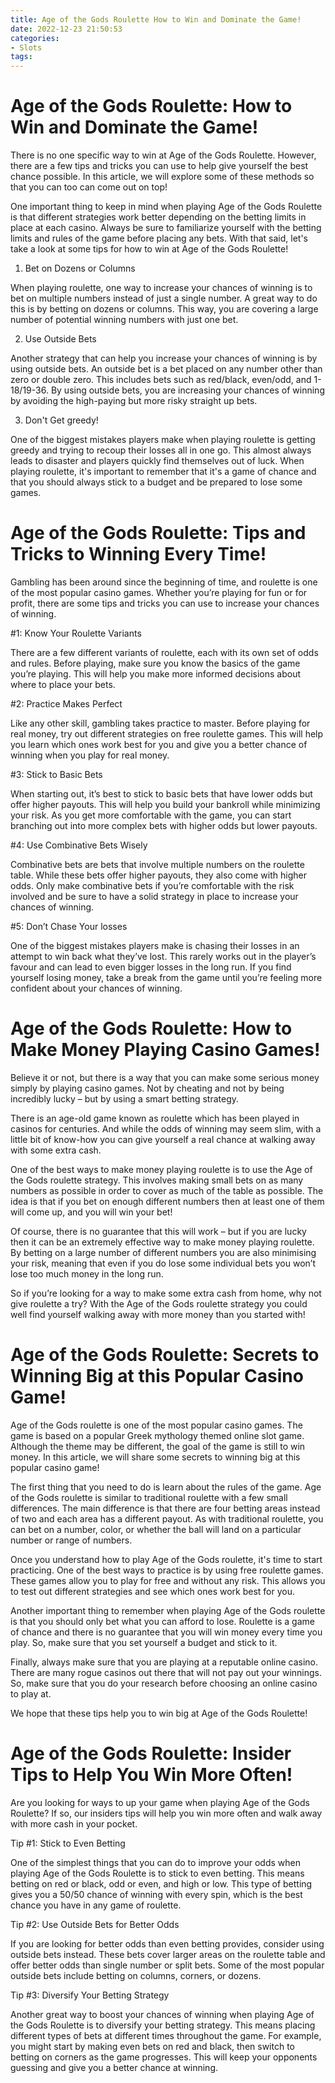 ```yaml
---
title: Age of the Gods Roulette How to Win and Dominate the Game!
date: 2022-12-23 21:50:53
categories:
- Slots
tags:
---
```



# Age of the Gods Roulette: How to Win and Dominate the Game!

There is no one specific way to win at Age of the Gods Roulette. However, there are a few tips and tricks you can use to help give yourself the best chance possible. In this article, we will explore some of these methods so that you can too can come out on top!

One important thing to keep in mind when playing Age of the Gods Roulette is that different strategies work better depending on the betting limits in place at each casino. Always be sure to familiarize yourself with the betting limits and rules of the game before placing any bets. With that said, let's take a look at some tips for how to win at Age of the Gods Roulette!

1. Bet on Dozens or Columns

When playing roulette, one way to increase your chances of winning is to bet on multiple numbers instead of just a single number. A great way to do this is by betting on dozens or columns. This way, you are covering a large number of potential winning numbers with just one bet.

2. Use Outside Bets

Another strategy that can help you increase your chances of winning is by using outside bets. An outside bet is a bet placed on any number other than zero or double zero. This includes bets such as red/black, even/odd, and 1-18/19-36. By using outside bets, you are increasing your chances of winning by avoiding the high-paying but more risky straight up bets.

3. Don't Get greedy!

One of the biggest mistakes players make when playing roulette is getting greedy and trying to recoup their losses all in one go. This almost always leads to disaster and players quickly find themselves out of luck. When playing roulette, it's important to remember that it's a game of chance and that you should always stick to a budget and be prepared to lose some games.

# Age of the Gods Roulette: Tips and Tricks to Winning Every Time!

Gambling has been around since the beginning of time, and roulette is one of the most popular casino games. Whether you’re playing for fun or for profit, there are some tips and tricks you can use to increase your chances of winning.

#1: Know Your Roulette Variants

There are a few different variants of roulette, each with its own set of odds and rules. Before playing, make sure you know the basics of the game you’re playing. This will help you make more informed decisions about where to place your bets.

#2: Practice Makes Perfect

Like any other skill, gambling takes practice to master. Before playing for real money, try out different strategies on free roulette games. This will help you learn which ones work best for you and give you a better chance of winning when you play for real money.

#3: Stick to Basic Bets

When starting out, it’s best to stick to basic bets that have lower odds but offer higher payouts. This will help you build your bankroll while minimizing your risk. As you get more comfortable with the game, you can start branching out into more complex bets with higher odds but lower payouts.

#4: Use Combinative Bets Wisely

Combinative bets are bets that involve multiple numbers on the roulette table. While these bets offer higher payouts, they also come with higher odds. Only make combinative bets if you’re comfortable with the risk involved and be sure to have a solid strategy in place to increase your chances of winning.

#5: Don’t Chase Your losses

One of the biggest mistakes players make is chasing their losses in an attempt to win back what they’ve lost. This rarely works out in the player’s favour and can lead to even bigger losses in the long run. If you find yourself losing money, take a break from the game until you’re feeling more confident about your chances of winning.

# Age of the Gods Roulette: How to Make Money Playing Casino Games!

Believe it or not, but there is a way that you can make some serious money simply by playing casino games. Not by cheating and not by being incredibly lucky – but by using a smart betting strategy.

There is an age-old game known as roulette which has been played in casinos for centuries. And while the odds of winning may seem slim, with a little bit of know-how you can give yourself a real chance at walking away with some extra cash.

One of the best ways to make money playing roulette is to use the Age of the Gods roulette strategy. This involves making small bets on as many numbers as possible in order to cover as much of the table as possible. The idea is that if you bet on enough different numbers then at least one of them will come up, and you will win your bet!

Of course, there is no guarantee that this will work – but if you are lucky then it can be an extremely effective way to make money playing roulette. By betting on a large number of different numbers you are also minimising your risk, meaning that even if you do lose some individual bets you won’t lose too much money in the long run.

So if you’re looking for a way to make some extra cash from home, why not give roulette a try? With the Age of the Gods roulette strategy you could well find yourself walking away with more money than you started with!

# Age of the Gods Roulette: Secrets to Winning Big at this Popular Casino Game!

Age of the Gods roulette is one of the most popular casino games. The game is based on a popular Greek mythology themed online slot game. Although the theme may be different, the goal of the game is still to win money. In this article, we will share some secrets to winning big at this popular casino game!

The first thing that you need to do is learn about the rules of the game. Age of the Gods roulette is similar to traditional roulette with a few small differences. The main difference is that there are four betting areas instead of two and each area has a different payout. As with traditional roulette, you can bet on a number, color, or whether the ball will land on a particular number or range of numbers.

Once you understand how to play Age of the Gods roulette, it's time to start practicing. One of the best ways to practice is by using free roulette games. These games allow you to play for free and without any risk. This allows you to test out different strategies and see which ones work best for you.

Another important thing to remember when playing Age of the Gods roulette is that you should only bet what you can afford to lose. Roulette is a game of chance and there is no guarantee that you will win money every time you play. So, make sure that you set yourself a budget and stick to it.

Finally, always make sure that you are playing at a reputable online casino. There are many rogue casinos out there that will not pay out your winnings. So, make sure that you do your research before choosing an online casino to play at.

We hope that these tips help you to win big at Age of the Gods Roulette!

# Age of the Gods Roulette: Insider Tips to Help You Win More Often!

Are you looking for ways to up your game when playing Age of the Gods Roulette? If so, our insiders tips will help you win more often and walk away with more cash in your pocket.

Tip #1: Stick to Even Betting

One of the simplest things that you can do to improve your odds when playing Age of the Gods Roulette is to stick to even betting. This means betting on red or black, odd or even, and high or low. This type of betting gives you a 50/50 chance of winning with every spin, which is the best chance you have in any game of roulette.

Tip #2: Use Outside Bets for Better Odds

If you are looking for better odds than even betting provides, consider using outside bets instead. These bets cover larger areas on the roulette table and offer better odds than single number or split bets. Some of the most popular outside bets include betting on columns, corners, or dozens.

Tip #3: Diversify Your Betting Strategy

Another great way to boost your chances of winning when playing Age of the Gods Roulette is to diversify your betting strategy. This means placing different types of bets at different times throughout the game. For example, you might start by making even bets on red and black, then switch to betting on corners as the game progresses. This will keep your opponents guessing and give you a better chance at winning.